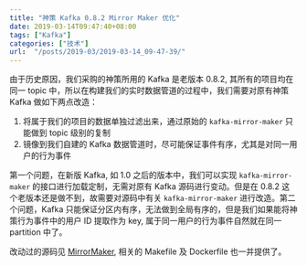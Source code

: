 ```yaml
---
title: "神策 Kafka 0.8.2 Mirror Maker 优化"
date: 2019-03-14T09:47:40+08:00
tags: ["Kafka"]
categories: ["技术"]
url:  "/posts/2019-03/2019-03-14_09-47-39/"
---
```


由于历史原因，我们采购的神策所用的 Kafka 是老版本 0.8.2, 其所有的项目均在同一 topic 中，所以在构建我们的实时数据管道的过程中，我们需要对原有神策 Kafka 做如下两点改造：

1. 将属于我们的项目的数据单独过滤出来，通过原始的 `kafka-mirror-maker` 只能做到 topic 级别的复制
2. 镜像到我们自建的 Kafka 数据管道时，尽可能保证事件有序，尤其是对同一用户的行为事件

第一个问题，在新版 Kafka, 如 1.0 之后的版本中，我们可以实现 `kafka-mirror-maker` 的接口进行加载定制，无需对原有 Kafka 源码进行变动。但是在 0.8.2 这个老版本还是做不到，故需要对源码中有关 `kafka-mirror-maker` 进行改造。第二个问题，Kafka 只能保证分区内有序，无法做到全局有序的，但是我们如果能将神策行为事件中的用户 ID 提取作为 key, 属于同一用户的行为事件自然就在同一 partition 中了。

改动过的源码见 [MirrorMaker](https://github.com/billryan/kafka-mirror-maker/commit/85b2dabc7fa2050aaaf1afea64a1e64ccd79be8e), 相关的 Makefile 及 Dockerfile 也一并提供了。